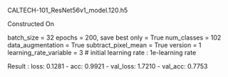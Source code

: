 CALTECH-101_ResNet56v1_model.120.h5

Constructed On

batch_size = 32
epochs = 200, save best only = True
num_classes = 102
data_augmentation = True
subtract_pixel_mean = True
version = 1
learning_rate_variable = 3 # initial learning rate : 1e-learning rate

Result : loss: 0.1281 - acc: 0.9921 - val_loss: 1.7210 - val_acc: 0.7753
